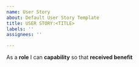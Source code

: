 ```yaml
---
name: User Story
about: Default User Story Template
title: USER STORY:<TITLE>
labels: ''
assignees: ''

---
```


As a **role** I can **capability** so that **received benefit**

